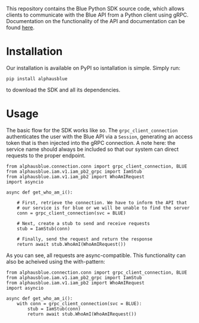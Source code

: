 This repository contains the Blue Python SDK source code, which allows clients to communicate with the Blue API from a Python client using gRPC. Documentation on the functionality of the API and documentation can be found [here](https://alphauslabs.github.io/blueapi/).

# Installation
Our installation is available on PyPI so isntallation is simple. Simply run:
```
pip install alphausblue
```
to download the SDK and all its dependencies.

# Usage
The basic flow for the SDK works like so. The `grpc_client_connection` authenticates the user with the Blue API via a `Session`, generating an access token that is then injected into the gRPC connection. A note here: the service name should always be included so that our system can direct requests to the proper endpoint.

```
from alphausblue.connection.conn import grpc_client_connection, BLUE
from alphausblue.iam.v1.iam_pb2_grpc import IamStub
from alphausblue.iam.v1.iam_pb2 import WhoAmIRequest
import asyncio

async def get_who_am_i():
    
    # First, retrieve the connection. We have to inform the API that
    # our service is for blue or we will be unable to find the server
    conn = grpc_client_connection(svc = BLUE)
    
    # Next, create a stub to send and receive requests
    stub = IamStub(conn)
    
    # Finally, send the request and return the response
    return await stub.WhoAmI(WhoAmIRequest())
```

As you can see, all requests are async-compatible. This functionality can also be acheived using the with-pattern:

```
from alphausblue.connection.conn import grpc_client_connection, BLUE
from alphausblue.iam.v1.iam_pb2_grpc import IamStub
from alphausblue.iam.v1.iam_pb2 import WhoAmIRequest
import asyncio

async def get_who_am_i():
    with conn = grpc_client_connection(svc = BLUE):
        stub = IamStub(conn)
        return await stub.WhoAmI(WhoAmIRequest())
```
